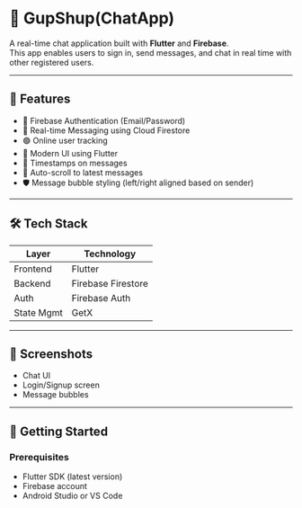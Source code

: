 # 💬 GupShup(ChatApp)

A real-time chat application built with **Flutter** and **Firebase**.  
This app enables users to sign in, send messages, and chat in real time with other registered users.

---

## 🚀 Features

- 🔐 Firebase Authentication (Email/Password)
- 💬 Real-time Messaging using Cloud Firestore
- 🟢 Online user tracking
- 📲 Modern UI using Flutter
- 📅 Timestamps on messages
- 📌 Auto-scroll to latest messages
- 🛡️ Message bubble styling (left/right aligned based on sender)

---

## 🛠️ Tech Stack

| Layer        | Technology           |
|--------------|----------------------|
| Frontend     | Flutter              |
| Backend      | Firebase Firestore   |
| Auth         | Firebase Auth        |
| State Mgmt   | GetX                 |

---

## 📸 Screenshots

<!-- Add your screenshots here -->
- Chat UI
- Login/Signup screen
- Message bubbles

---

## 🔧 Getting Started

### Prerequisites

- Flutter SDK (latest version)
- Firebase account
- Android Studio or VS Code
